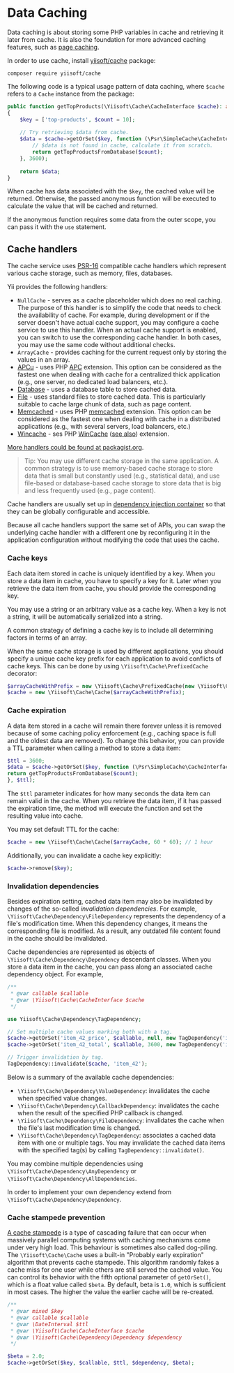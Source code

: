 # Data Caching

Data caching is about storing some PHP variables in cache and retrieving it later from cache.
It is also the foundation for more advanced caching features, such as [page caching](page.md).

In order to use cache, install [yiisoft/cache](https://github.com/yiisoft/cache) package:

```shell
composer require yiisoft/cache
```

The following code is a typical usage pattern of data caching, where `$cache` refers to
a `Cache` instance from the package:

```php
public function getTopProducts(\Yiisoft\Cache\CacheInterface $cache): array
{
    $key = ['top-products', $count = 10];
    
    // Try retrieving $data from cache.
    $data = $cache->getOrSet($key, function (\Psr\SimpleCache\CacheInterface $cache) use ($count) {
        // $data is not found in cache, calculate it from scratch.
        return getTopProductsFromDatabase($count);
    }, 3600);
    
    return $data;
}
```

When cache has data associated with the `$key`, the cached value will be returned.
Otherwise, the passed anonymous function will be executed to calculate the value that will be cached and returned.

If the anonymous function requires some data from the outer scope, you can pass it with the `use` statement.

## Cache handlers

The cache service uses [PSR-16](https://www.php-fig.org/psr/psr-16/) compatible cache handlers which represent various
cache storage, such as memory, files, databases.

Yii provides the following handlers:

- `NullCache` - serves as a cache placeholder which does no real caching. The purpose of this handler is to simplify
  the code that needs to check the availability of cache. For example, during development or if the server doesn't have
  actual cache support, you may configure a cache service to use this handler. When an actual cache support is enabled,
  you can switch to use the corresponding cache handler. In both cases, you may use the same code without additional checks.
- `ArrayCache` - provides caching for the current request only by storing the values in an array.
- [APCu](https://github.com/yiisoft/cache-apcu) - uses PHP [APC](https://secure.php.net/manual/en/book.apc.php) extension. This option can be
  considered as the fastest one when dealing with cache for a centralized thick application (e.g., one
  server, no dedicated load balancers, etc.).
- [Database](https://github.com/yiisoft/cache-db) - uses a database table to store cached data.
- [File](https://github.com/yiisoft/cache-file) - uses standard files to store cached data. This is particularly suitable
  to cache large chunk of data, such as page content.
- [Memcached](https://github.com/yiisoft/cache-memcached) - uses PHP [memcached](https://secure.php.net/manual/en/book.memcached.php)
  extension. This option can be considered as the fastest one when dealing with cache in a distributed applications
  (e.g., with several servers, load balancers, etc.)
- [Wincache](https://github.com/yiisoft/cache-wincache) - ses PHP [WinCache](http://iis.net/downloads/microsoft/wincache-extension)
  ([see also](https://secure.php.net/manual/en/book.wincache.php)) extension.

[More handlers could be found at packagist.org](https://packagist.org/providers/psr/simple-cache-implementation).

> Tip: You may use different cache storage in the same application. A common strategy is to use memory-based
cache storage to store data that is small but constantly used (e.g., statistical data), and use file-based
or database-based cache storage to store data that is big and less frequently used (e.g., page content).

Cache handlers are usually set up in [dependency injection container](../concept/di-container.md) so that they can
be globally configurable and accessible. 

Because all cache handlers support the same set of APIs, you can swap the underlying cache handler
with a different one by reconfiguring it in the application configuration without modifying the code that uses the cache.

### Cache keys

Each data item stored in cache is uniquely identified by a key. When you store a data item in cache,
you have to specify a key for it. Later when you retrieve the data item from cache, you should provide
the corresponding key.

You may use a string or an arbitrary value as a cache key. When a key is not a string, it will be automatically
serialized into a string.

A common strategy of defining a cache key is to include all determining factors in terms of an array.

When the same cache storage is used by different applications, you should specify a unique cache key prefix
for each application to avoid conflicts of cache keys. This can be done by using `\Yiisoft\Cache\PrefixedCache` decorator:

```php
$arrayCacheWithPrefix = new \Yiisoft\Cache\PrefixedCache(new \Yiisoft\Cache\ArrayCache(), 'myapp_');
$cache = new \Yiisoft\Cache\Cache($arrayCacheWithPrefix);
```

### Cache expiration

A data item stored in a cache will remain there forever unless it is removed because of some caching policy
enforcement (e.g., caching space is full and the oldest data are removed). To change this behavior, you can provide
a TTL parameter when calling a method to store a data item:

```php
$ttl = 3600;
$data = $cache->getOrSet($key, function (\Psr\SimpleCache\CacheInterface $cache) use ($count) {
return getTopProductsFromDatabase($count);
}, $ttl);
```

The `$ttl` parameter indicates for how many seconds the data item can remain valid in the cache. When you retrieve
the data item, if it has passed the expiration time, the method will execute the function and set the resulting value
into cache.

You may set default TTL for the cache:

```php
$cache = new \Yiisoft\Cache\Cache($arrayCache, 60 * 60); // 1 hour
```

Additionally, you can invalidate a cache key explicitly:

```php
$cache->remove($key);
```

### Invalidation dependencies

Besides expiration setting, cached data item may also be invalidated by changes of the so-called *invalidation dependencies*.
For example, `\Yiisoft\Cache\Dependency\FileDependency` represents the dependency of a file's modification time.
When this dependency changes, it means the corresponding file is modified. As a result, any outdated
file content found in the cache should be invalidated.

Cache dependencies are represented as objects of `\Yiisoft\Cache\Dependency\Dependency` descendant classes. When you
store a data item in the cache, you can pass along an associated cache dependency object. For example,

```php
/**
 * @var callable $callable
 * @var \Yiisoft\Cache\CacheInterface $cache
 */

use Yiisoft\Cache\Dependency\TagDependency;

// Set multiple cache values marking both with a tag.
$cache->getOrSet('item_42_price', $callable, null, new TagDependency('item_42'));
$cache->getOrSet('item_42_total', $callable, 3600, new TagDependency('item_42'));

// Trigger invalidation by tag.
TagDependency::invalidate($cache, 'item_42');
```

Below is a summary of the available cache dependencies:

- `\Yiisoft\Cache\Dependency\ValueDependency`: invalidates the cache when specified value changes.
- `\Yiisoft\Cache\Dependency\CallbackDependency`: invalidates the cache when the result of the specified PHP callback is changed.
- `\Yiisoft\Cache\Dependency\FileDependency`: invalidates the cache when the file's last modification time is changed.
- `\Yiisoft\Cache\Dependency\TagDependency`: associates a cached data item with one or multiple tags. You may invalidate
  the cached data items with the specified tag(s) by calling `TagDependency::invalidate()`.

You may combine multiple dependencies using `\Yiisoft\Cache\Dependency\AnyDependency` or `\Yiisoft\Cache\Dependency\AllDependencies`.

In order to implement your own dependency extend from `\Yiisoft\Cache\Dependency\Dependency`.

### Cache stampede prevention

[A cache stampede](https://en.wikipedia.org/wiki/Cache_stampede) is a type of cascading failure that can occur when massively
parallel computing systems with caching mechanisms come under very high load. This behaviour is sometimes also called dog-piling.
The `\Yiisoft\Cache\Cache` uses a built-in "Probably early expiration" algorithm that prevents cache stampede.
This algorithm randomly fakes a cache miss for one user while others are still served the cached value.
You can control its behavior with the fifth optional parameter of `getOrSet()`, which is a float value called `$beta`.
By default, beta is `1.0`, which is sufficient in most cases. The higher the value the earlier cache will be re-created.

```php
/**
 * @var mixed $key
 * @var callable $callable
 * @var \DateInterval $ttl
 * @var \Yiisoft\Cache\CacheInterface $cache
 * @var \Yiisoft\Cache\Dependency\Dependency $dependency
 */

$beta = 2.0;
$cache->getOrSet($key, $callable, $ttl, $dependency, $beta);
```
